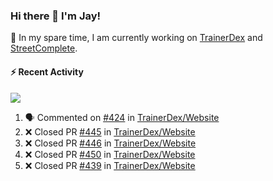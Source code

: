 ### Hi there 👋 I'm Jay!

🔭 In my spare time, I am currently working on [TrainerDex](https://www.github.com/TrainerDex) and [StreetComplete](https://github.com/streetcomplete/StreetComplete).

#### :zap: Recent Activity

[<img src="https://github-readme-stats.vercel.app/api/wakatime?username=TurnrDev&layout=compact&custom_title=Last 7 Days Language Breakdown" />](https://wakatime.com/@TurnrDev)
<br>
<!--START_SECTION:activity-->
1. 🗣 Commented on [#424](https://github.com/TrainerDex/Website/issues/424) in [TrainerDex/Website](https://github.com/TrainerDex/Website)
2. ❌ Closed PR [#445](https://github.com/TrainerDex/Website/pull/445) in [TrainerDex/Website](https://github.com/TrainerDex/Website)
3. ❌ Closed PR [#446](https://github.com/TrainerDex/Website/pull/446) in [TrainerDex/Website](https://github.com/TrainerDex/Website)
4. ❌ Closed PR [#450](https://github.com/TrainerDex/Website/pull/450) in [TrainerDex/Website](https://github.com/TrainerDex/Website)
5. ❌ Closed PR [#439](https://github.com/TrainerDex/Website/pull/439) in [TrainerDex/Website](https://github.com/TrainerDex/Website)
<!--END_SECTION:activity-->
